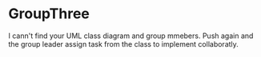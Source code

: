 # GroupThree

I cann't find your UML class diagram and group mmebers. 
Push again and the group leader assign task from the class to implement collaboratly.
